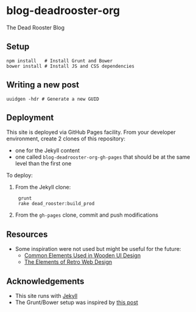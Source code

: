 # blog-deadrooster-org

The Dead Rooster Blog

## Setup

    npm install   # Install Grunt and Bower
    bower install # Install JS and CSS dependencies

## Writing a new post

    uuidgen -hdr # Generate a new GUID

## Deployment

This site is deployed via GitHub Pages facility. From your developer environment, create 2 clones of this
repository:

- one for the Jekyll content
- one called `blog-deadrooster-org-gh-pages` that should be at the same level than the first one

To deploy:

1. From the Jekyll clone:

        grunt
        rake dead_rooster:build_prod

2. From the `gh-pages` clone, commit and push modifications

## Resources

- Some inspiration were not used but might be useful for the future:
    - [Common Elements Used in Wooden UI Design](http://www.webdesignerdepot.com/2011/03/common-elements-used-in-wooden-ui-design/)
    - [The Elements of Retro Web Design](http://www.webdesignerdepot.com/2011/01/the-elements-of-retro-web-design/)

## Acknowledgements

- This site runs with [Jekyll](http://jekyllrb.com/)
- The Grunt/Bower setup was inspired by [this post](http://www.pletscher.org/blog/2013/05/27/website.html)
